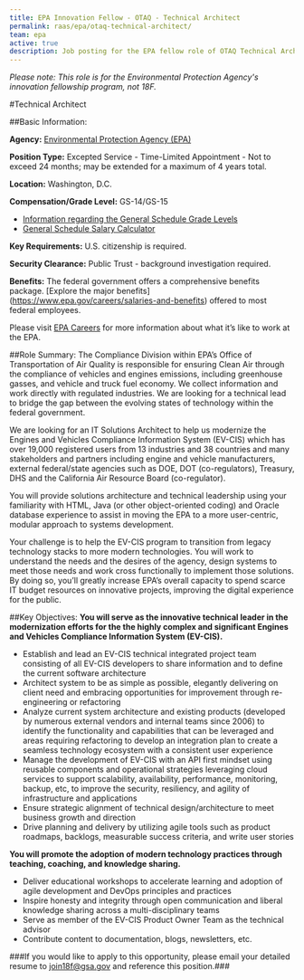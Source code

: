 ```yaml
---
title: EPA Innovation Fellow - OTAQ - Technical Architect
permalink: raas/epa/otaq-technical-architect/
team: epa
active: true
description: Job posting for the EPA fellow role of OTAQ Technical Architect.
---
```


*Please note: This role is for the Environmental Protection Agency's innovation fellowship program, not 18F.*

#Technical Architect

##Basic Information:

**Agency:** [Environmental Protection Agency (EPA)](https://www3.epa.gov/)

**Position Type:** Excepted Service - Time-Limited Appointment - Not to exceed 24 months; may be extended for a maximum of 4 years total.

**Location:** Washington, D.C. 

**Compensation/Grade Level:** GS-14/GS-15

- [Information regarding the General Schedule Grade Levels](https://www.opm.gov/policy-data-oversight/pay-leave/pay-systems/general-schedule)
- [General Schedule Salary Calculator](https://www.opm.gov/policy-data-oversight/pay-leave/salaries-wages/2016/general-schedule-gs-salary-calculator/)

**Key Requirements:** U.S. citizenship is required.

**Security Clearance:** Public Trust - background investigation required.

**Benefits:** The federal government offers a comprehensive benefits package. [Explore the major benefits] (https://www.epa.gov/careers/salaries-and-benefits) offered to most federal employees. 

Please visit [EPA Careers](https://www.epa.gov/careers) for more information about what it’s like to work at the EPA.
 
##Role Summary:
The Compliance Division within EPA’s Office of Transportation of Air Quality is responsible for ensuring Clean Air through the compliance of vehicles and engines emissions, including greenhouse gasses, and vehicle and truck fuel economy. We collect information and work directly with regulated industries. We are looking for a technical lead to bridge the gap between the evolving states of technology within the federal government. 

We are looking for an IT Solutions Architect to help us modernize the Engines and Vehicles Compliance Information System (EV-CIS) which has over 19,000 registered users from 13 industries and 38 countries and many stakeholders and partners including engine and vehicle manufacturers, external federal/state agencies such as DOE, DOT (co-regulators), Treasury, DHS and the California Air Resource Board (co-regulator).

You will provide solutions architecture and technical leadership using your familiarity with HTML, Java (or other object-oriented coding) and Oracle database experience to assist in moving the EPA to a more user-centric, modular approach to systems development.

Your challenge is to help the EV-CIS program to transition from legacy technology stacks to more modern technologies. You will work to understand the needs and the desires of the agency, design systems to meet those needs and work cross functionally to implement those solutions. By doing so, you’ll greatly increase EPA’s overall capacity to spend scarce IT budget resources on innovative projects, improving the digital experience for the public.

##Key Objectives:
**You will serve as the innovative technical leader in the modernization efforts for the the highly complex and significant Engines and Vehicles Compliance Information System (EV-CIS).**

- Establish and lead an EV-CIS technical integrated project team consisting of all EV-CIS developers to share information and to define the current software architecture
- Architect system to be as simple as possible, elegantly delivering on client need and embracing opportunities for improvement through re-engineering or refactoring
- Analyze current system architecture and existing products (developed by numerous external vendors and internal teams since 2006) to identify the functionality and capabilities that can be leveraged and areas requiring refactoring to develop an integration plan to create a seamless technology ecosystem with a consistent user experience
- Manage the development of  EV-CIS with an API first mindset using reusable components and operational strategies leveraging cloud services to support scalability, availability, performance, monitoring, backup, etc, to improve the security, resiliency, and agility of infrastructure and applications
- Ensure strategic alignment of technical design/architecture to meet business growth and direction
- Drive planning and delivery by utilizing agile tools such as product roadmaps, backlogs, measurable success criteria, and write user stories

**You will promote the adoption of modern technology practices through teaching, coaching, and knowledge sharing.**

- Deliver educational workshops to accelerate learning and adoption of agile development and DevOps principles and practices
- Inspire honesty and integrity through open communication and liberal knowledge sharing across a multi-disciplinary teams
- Serve as member of the EV-CIS Product Owner Team as the technical advisor
- Contribute content to documentation, blogs, newsletters, etc.

###If you would like to apply to this opportunity, please email your detailed resume to [join18f@gsa.gov](mailto:join18f@gsa.gov) and reference this position.###
